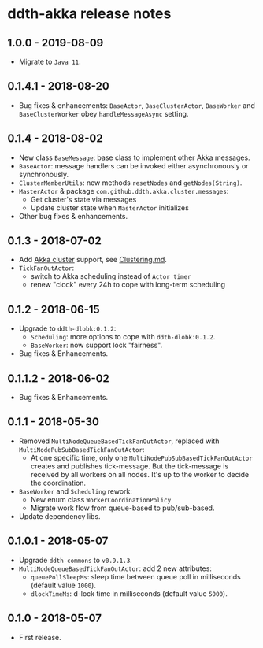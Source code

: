 # ddth-akka release notes

## 1.0.0 - 2019-08-09

- Migrate to `Java 11`.


## 0.1.4.1 - 2018-08-20

- Bug fixes & enhancements: `BaseActor`, `BaseClusterActor`, `BaseWorker` and `BaseClusterWorker` obey `handleMessageAsync` setting.


## 0.1.4 - 2018-08-02

- New class `BaseMessage`: base class to implement other Akka messages.
- `BaseActor`: message handlers can be invoked either asynchronously or synchronously.
- `ClusterMemberUtils`: new methods `resetNodes` and `getNodes(String)`.
- `MasterActor` & package `com.github.ddth.akka.cluster.messages`:
  - Get cluster's state via messages
  - Update cluster state when `MasterActor` initializes
- Other bug fixes & enhancements.


## 0.1.3 - 2018-07-02

- Add [Akka cluster](https://doc.akka.io/docs/akka/2.5/index-cluster.html) support, see [Clustering.md](Clustering.md).
- `TickFanOutActor`:
  - switch to Akka scheduling instead of `Actor timer`
  - renew "clock" every 24h to cope with long-term scheduling


## 0.1.2 - 2018-06-15

- Upgrade to `ddth-dlobk:0.1.2`:
  - `Scheduling`: more options to cope with `ddth-dlobk:0.1.2`.
  - `BaseWorker`: now support lock "fairness".
- Bug fixes & Enhancements.


## 0.1.1.2 - 2018-06-02

- Bug fixes & Enhancements.


## 0.1.1 - 2018-05-30

- Removed `MultiNodeQueueBasedTickFanOutActor`, replaced with `MultiNodePubSubBasedTickFanOutActor`:
  - At one specific time, only one `MultiNodePubSubBasedTickFanOutActor` creates and publishes tick-message.
    But the tick-message is received by all workers on all nodes. It's up to the worker to decide the coordination.
- `BaseWorker` and `Scheduling` rework:
  - New enum class `WorkerCoordinationPolicy`
  - Migrate work flow from queue-based to pub/sub-based.
- Update dependency libs.


## 0.1.0.1 - 2018-05-07

- Upgrade `ddth-commons` to `v0.9.1.3`.
- `MultiNodeQueueBasedTickFanOutActor`: add 2 new attributes:
  - `queuePollSleepMs`: sleep time between queue poll in milliseconds (default value `1000`).
  - `dlockTimeMs`: d-lock time in milliseconds (default value `5000`).


## 0.1.0 - 2018-05-07

- First release.
